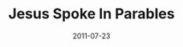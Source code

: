 ---
layout: message
category: message
series: "Jesus: The Greatest Show on Earth"
title: "Jesus Spoke In Parables"
date: 2011-07-23
audio-description: "Chuck Mingo talks about how Jesus spoke truth in the form of parables."
audio: "http://www.crossroads.net/players/media/hq/thegreatestshow06.mp3"
audio-title: "Jesus Spoke In Parables"
audio-duration: "42:08"
program-description: "Jesus Spoke In Parables (Program)"
program: "http://www.crossroads.net/players/media/hq/07_23-24_11Program.pdf"
program-title: "Jesus Spoke In Parables (Program)"
video-description: "Chuck Mingo talks about how Jesus spoke truth in the form of parables."
video-title: "Jesus Spoke In Parables"
video: "https://s3.amazonaws.com/crossroadsvideomessages/thegreatestshow06.mp4"
video-poster: "https://www.crossroads.net/uploadedfiles/thegreatestshow06_still.jpg"
---